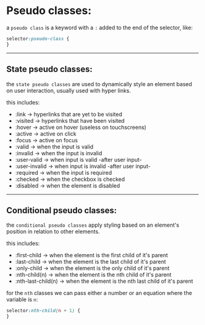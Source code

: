 <!-- @format -->

# Pseudo classes:

a `pseudo class` is a keyword with a `:` added to the end of the selector, like:

```css
selector:pseudo-class {
}
```

---

## State pseudo classes:

the `state pseudo classes` are used to dynamically style an element based on user interaction, usually used with hyper links.

this includes:

- :link -> hyperlinks that are yet to be visited
- :visited -> hyperlinks that have been visited
- :hover -> active on hover (useless on touchscreens)
- :active -> active on click
- :focus -> active on focus
- :valid -> when the input is valid
- :invalid -> when the input is invalid
- :user-valid -> when input is valid -after user input-
- :user-invalid -> when input is invalid -after user input-
- :required -> when the input is required
- :checked -> when the checkbox is checked
- :disabled -> when the element is disabled

---

## Conditional pseudo classes:

the `conditional pseudo classes` apply styling based on an element's position in relation to other elements.

this includes:

- :first-child -> when the element is the first child of it's parent
- :last-child -> when the element is the last child of it's parent
- :only-child -> when the element is the only child of it's parent
- :nth-child(n) -> when the element is the nth child of it's parent
- :nth-last-child(n) -> when the element is the nth last child of it's parent

for the `nth` classes we can pass either a number or an equation where the variable is `n`:

```css
selector:nth-child(n + 1) {
}
```
